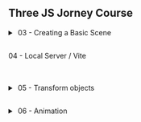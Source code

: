 ## Three JS Jorney Course

<details>
<summary>&nbsp;03 - Creating a Basic Scene</summary>

- Creating objects with materials and geometries.
- Adding objects to the scene.
- Adding a camera to the scene.
  - Moving the camera.
- Creating a canvas to render the scene.
- Adding a renderer to the canvas.

![](https://i.imgur.com/vrN5kCo.png)

</details>

##

04 - Local Server / Vite

##

<br />
<details>
<summary>&nbsp;05 - Transform objects</summary>

- Moving objects.

```js
    Object.position.set(x, y, z)
    // x - left and right
    // y - up and down
    // z - forward and backward
```

- Axes helper.

```js
    const axesHelper = new THREE.AxesHelper(5)
    scene.add(axesHelper)
```

- Scaling objects.

```js
    Object.scale.set(x, y, z)
```

- Rotating objects.

```js
    mesh.rotation.reorder('YXZ')
    // To rotate in the order of Y, X and Z
    // To avoid the gimbal lock

    Object.rotation.set(x, y, z)
    // Math.PI = 180º
```

- Pointing objects.

```js
    camera.lookAt(mesh.position)
    // Point the camera to the object
```

- Grouping objects.

```js
    const group = new THREE.Group()
    scene.add(group)

    group.add(mesh1, mesh2, mesh3)
    // Add objects to the group
```

![](https://i.imgur.com/HeMqFqS.png)

</details>

##

<details>
<summary>&nbsp;06 - Animation</summary>

- Moving objects.

```js
    const tick = () => {
        // Code to be executed on each frame

        // Update objects
        mesh.rotation.x += 0.01
        mesh.rotation.y += 0.01

        // Call tick again on the next frame
        window.requestAnimationFrame(tick)
    }

    tick()
```

- Clock.

```js
    const clock = new THREE.Clock()

    const tick = () => {
        // Code to be executed on each frame

        // Update objects
        const elapsedTime = clock.getElapsedTime()

        mesh.rotation.x = Math.sin(elapsedTime)

        // Call tick again on the next frame
        window.requestAnimationFrame(tick)
    }

    tick()
```

- GSAP

```js
    gsap.to(mesh.position, { duration: 1, delay: 1, x: 2 })
    gsap.to(mesh.position, { duration: 1, delay: 2, x: 0 })
```

</details>

##
